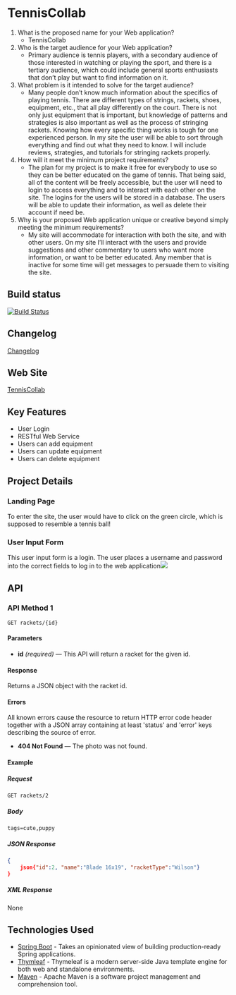 # TennisCollab

1.	What is the proposed name for your Web application?
	- TennisCollab
2.	Who is the target audience for your Web application?
	- Primary audience is tennis players, with a secondary audience of those interested in watching or playing the sport, and there is a tertiary audience, which could include general sports enthusiasts that don’t play but want to find information on it.
3.	What problem is it intended to solve for the target audience?
	- Many people don’t know much information about the specifics of playing tennis.  There are different types of strings, rackets, shoes, equipment, etc., that all play differently on the court.  There is not only just equipment that is important, but knowledge of patterns and strategies is also important as well as the process of stringing rackets.  Knowing how every specific thing works is tough for one experienced person.  In my site the user will be able to sort through everything and find out what they need to know.  I will include reviews, strategies, and tutorials for stringing rackets properly. 
4.	How will it meet the minimum project requirements?
	- The plan for my project is to make it free for everybody to use so they can be better educated on the game of tennis.  That being said, all of the content will be freely accessible, but the user will need to login to access everything and to interact with each other on the site.  The logins for the users will be stored in a database.  The users will be able to update their information, as well as delete their account if need be.
5.	Why is your proposed Web application unique or creative beyond simply meeting the minimum requirements?
	- My site will accommodate for interaction with both the site, and with other users.  On my site I’ll interact with the users and provide suggestions and other commentary to users who want more information, or want to be better educated.  Any member that is inactive for some time will get messages to persuade them to visiting the site.


## Build status

[![Build Status](https://travis-ci.org/infsci2560sp17/full-stack-web.svg?branch=master)](https://travis-ci.org/infsci2560sp17/full-stack-web-jshankroff)

## Changelog

[Changelog](CHANGELOG.md)

## Web Site

[TennisCollab](https://whispering-tundra-49243.herokuapp.com)

## Key Features

* User Login
* RESTful Web Service
* Users can add equipment
* Users can update equipment 
* Users can delete equipment

## Project Details

### Landing Page

To enter the site, the user would have to click on the green circle, which is supposed to resemble a tennis ball! [](https://cloud.githubusercontent.com/assets/25062496/25307923/d58f7138-2777-11e7-888e-85e6a6bfc298.png)

### User Input Form

This user input form is a login.  The user places a username and password into the correct fields to log in to the web application![](https://cloud.githubusercontent.com/assets/25062496/25307925/fcb55c1e-2777-11e7-9233-db5764437429.png)

## API

### API Method 1

    GET rackets/{id}

#### Parameters

- **id** _(required)_ — This API will return a racket for the given id.

#### Response

Returns a JSON object with the racket id.

#### Errors

All known errors cause the resource to return HTTP error code header together with a JSON array containing at least 'status' and 'error' keys describing the source of error.

- **404 Not Found** — The photo was not found.

#### Example

##### Request

    
    GET rackets/2

##### Body

    tags=cute,puppy


##### JSON Response

```json
{
    json{"id":2, "name":"Blade 16x19", "racketType":"Wilson"}
}
```

##### XML Response

None

## Technologies Used

- [Spring Boot](https://projects.spring.io/spring-boot/) - Takes an opinionated view of building production-ready Spring applications.
- [Thymleaf](http://www.thymeleaf.org/) - Thymeleaf is a modern server-side Java template engine for both web and standalone environments.
- [Maven](https://maven.apache.org/) - Apache Maven is a software project management and comprehension tool.
